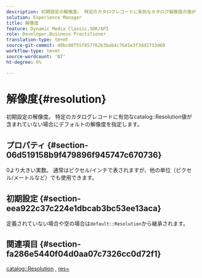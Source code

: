 ```yaml
---
description: 初期設定の解像度。 特定のカタログレコードに有効なカタログ解像度の値が含まれていない場合にデフォルトの解像度を指定します。
solution: Experience Manager
title: 解像度
feature: Dynamic Media Classic,SDK/API
role: Developer,Business Practitioner
translation-type: tm+mt
source-git-commit: d0bc88f55f857762b3bab4c76d1e3f3dd2733d60
workflow-type: tm+mt
source-wordcount: '87'
ht-degree: 6%

---
```



# 解像度{#resolution}

初期設定の解像度。 特定のカタログレコードに有効なcatalog::Resolution値が含まれていない場合にデフォルトの解像度を指定します。

## プロパティ {#section-06d519158b9f479896f945747c670736}

0より大きい実数。 通常はピクセル/インチで表されますが、他の単位（ピクセル/メートルなど）でも使用できます。

## 初期設定 {#section-eea922c37c224e1dbcab3bc53ee13aca}

定義されていない場合や空の場合は`default::Resolution`から継承されます。

## 関連項目 {#section-fa286e5440f04d0aa07c7326cc0d72f1}

[catalog::Resolution](../../../../../ir-api/material-cat/image-rendering-api-ref/c-ir-material-catalog/c-ir-material-data-reference/r-ir-resolution-dataref.md#reference-6a2d64c2d72b438fade58a3391569da7) ,  [res=](../../../../../ir-api/http-protocol/image-rendering-api-ref/c-ir-http-protocol-ref/c-ir-http-protocol-command-reference/r-ir-res.md#reference-0ad9de8887144c83a6db97b4994f7c04)
